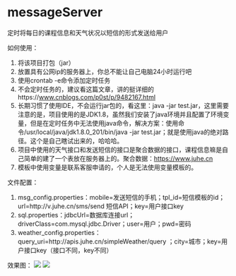 # messageServer
定时将每日的课程信息和天气状况以短信的形式发送给用户

如何使用：
1. 将该项目打包（jar）
2. 放置具有公网ip的服务器上，你总不能让自己电脑24小时运行吧
3. 使用crontab -e命令添加定时任务
4. 不会定时任务的，建议看这篇文章，讲的挺详细的https://www.cnblogs.com/p0st/p/9482167.html
5. 长期习惯了使用IDE，不会运行jar包的，看这里：java -jar test.jar，这里需要注意的是，项目使用的是JDK1.8，虽然我们安装了java环境并且配置了环境变量，但是在定时任务中无法使用java命令，解决方案：使用命令/usr/local/java/jdk1.8.0_201/bin/java -jar test.jar；就是使用java的绝对路径。这个是自己瞎试出来的，哈哈哈。
6. 项目中使用的天气接口和发送短信的接口是聚合数据的接口，课程信息嘛是自己简单的建了一个表放在服务器上的。聚合数据：https://www.juhe.cn
7. 模板中使用变量是联系客服申请的，个人是无法使用变量模板的。

文件配置：
1. msg_config.properties：mobile=发送短信的手机；tpl_id=短信模板的id；url=http\://v.juhe.cn/sms/send 短信API；key=用户接口key
2. sql.properties：jdbcUrl=数据库连接url；driverClass=com.mysql.jdbc.Driver；user=用户；pwd=密码
3. weather_config.properties：query_uri=http\://apis.juhe.cn/simpleWeather/query ；city=城市；key=用户接口key（接口不同，key不同）

效果图：
![](http://132.232.203.84/group1/M00/00/00/rBsADFzCpT6AAd5FAAJYZrsRlVk432_big.png)
![](http://132.232.203.84/group1/M00/00/00/rBsADFzCpUWANzphAAJyyFyfTcg307_big.png)
